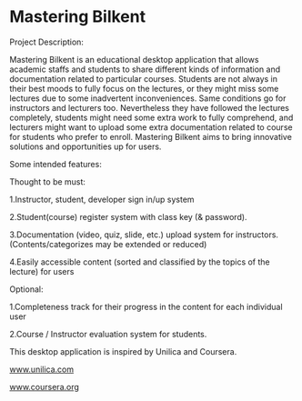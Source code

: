 # Mastering Bilkent 
Project Description: 

Mastering Bilkent is an educational desktop application that allows academic staffs and students to share different kinds of information and documentation related to particular courses. Students are not always in their best moods to fully focus on the lectures, or they might miss some lectures due to some inadvertent inconveniences. Same conditions go for instructors and lecturers too. Nevertheless they have followed the lectures completely, students might need some extra work to fully comprehend, and lecturers might want to upload some extra documentation related to course for students who prefer to enroll. Mastering Bilkent aims to bring innovative solutions and opportunities up for users. 

Some intended features: 

Thought to be must: 

1.Instructor, student, developer sign in/up system

2.Student(course) register system with class key (& password). 

3.Documentation (video, quiz, slide, etc.) upload system for instructors. (Contents/categorizes may be extended or reduced) 

4.Easily accessible content (sorted and classified by the topics of the lecture) for users

Optional:

1.Completeness track for their progress in the content for each individual user

2.Course / Instructor evaluation system for students. 

This desktop application is inspired by Unilica and Coursera. 

www.unilica.com

www.coursera.org

